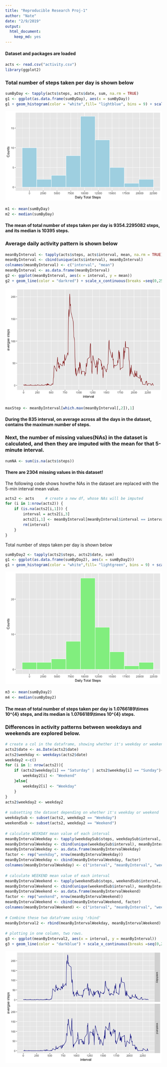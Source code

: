 ```yaml
---
title: "Reproducible Research Proj-1"
author: "Nate"
date: "2/9/2019"
output: 
  html_document: 
    keep_md: yes
---
```




#### Dataset and packages are loaded 


```r
acts <- read.csv("activity.csv")
library(ggplot2)
```

### Total number of steps taken per day is shown below


```r
sumByDay <- tapply(acts$steps, acts$date, sum, na.rm = TRUE)
g1 <- ggplot(as.data.frame(sumByDay), aes(x = sumByDay)) 
g1 + geom_histogram(color = "white",fill= "lightblue", bins = 9) + scale_x_continuous(breaks = seq(0,22500, 2500)) + labs(x = "Daily Total Steps", y = "Counts") 
```

![](PA1_template_files/figure-html/sumPerDay-1.png)<!-- -->

```r
m1 <- mean(sumByDay)
m2 <- median(sumByDay)
```

#### The mean of total number of steps taken per day is 9354.2295082 steps, and its median is 10395 steps.

### Average daily activity pattern is shown below


```r
meanByInterval <- tapply(acts$steps, acts$interval, mean, na.rm = TRUE)
meanByInterval <- cbind(unique(acts$interval), meanByInterval)
colnames(meanByInterval) <- c("interval", "mean")
meanByInterval <- as.data.frame(meanByInterval)
g2 <- ggplot(meanByInterval, aes(x = interval, y = mean))
g2 + geom_line(color = "darkred") + scale_x_continuous(breaks =seq(0,2500,250)) +labs(y = "avergae steps")
```

![](PA1_template_files/figure-html/unnamed-chunk-1-1.png)<!-- -->



```r
maxStep <- meanByInterval[which.max(meanByInterval[,2]),1]
```
#### During the 835 interval, on average across all the days in the dataset, contains the maximum number of steps.


### Next, the number of missing values(NAs) in the dataset is calculated, and then they are imputed with the mean for that 5-minute interval.


```r
numNA <- sum(is.na(acts$steps))
```
#### There are 2304 missing values in this dataset!

The following code shows howthe NAs in the dataset are replaced with the 5-min interval mean value.

```r
acts2 <- acts     # create a new df, whose NAs will be imputed
for (i in 1:nrow(acts2)) {
    if (is.na(acts2[i,1])) {
        interval = acts2[i,3]
        acts2[i,1] <- meanByInterval[meanByInterval$interval == interval,][2]
        rm(interval)
    }
}
```

Total number of steps taken per day is shown below


```r
sumByDay2 <- tapply(acts2$steps, acts2$date, sum)
g1 <- ggplot(as.data.frame(sumByDay2), aes(x = sumByDay2)) 
g1 + geom_histogram(color = "white",fill= "lightgreen", bins = 9) + scale_x_continuous(breaks = seq(0,22500, 2500)) + labs(x = "Daily Total Steps", y = "Counts") 
```

![](PA1_template_files/figure-html/unnamed-chunk-4-1.png)<!-- -->

```r
m3 <- mean(sumByDay2)
m4 <- median(sumByDay2)
```
#### The mean of total number of steps taken per day is 1.0766189\times 10^{4} steps, and its median is 1.0766189\times 10^{4} steps.

### Differences in activity patterns between weekdays and weekends are explored below.


```r
# create a col in the dataframe, showing whether it's weekday or weekend
acts2$date <- as.Date(acts2$date)
acts2$weekday <- weekdays(acts2$date) 
weekday2 <-c()
for (i in 1: nrow(acts2)){
    if (acts2$weekday[i] == "Saturday" | acts2$weekday[i] == "Sunday"){
        weekday2[i] <- "Weekend"
    }else{
        weekday2[i] <- "Weekday"
    }
}
acts2$weekday2 <- weekday2   

# subsetting the dataset depending on whether it's weekday or weekend
weekdaySub <- subset(acts2, weekday2 == "Weekday")
weekendSub <- subset(acts2, weekday2 == "Weekend")

# calculate WEEKDAY mean value of each interval
meanByIntervalWeekday <- tapply(weekdaySub$steps, weekdaySub$interval, mean, na.rm = TRUE)
meanByIntervalWeekday <- cbind(unique(weekdaySub$interval), meanByIntervalWeekday)
meanByIntervalWeekday <- as.data.frame(meanByIntervalWeekday)
factor <- rep("weekday", nrow(meanByIntervalWeekday))
meanByIntervalWeekday <- cbind(meanByIntervalWeekday, factor)
colnames(meanByIntervalWeekday) <- c("interval", "meanByInterval", "weekday")

# calculate WEEKEND mean value of each interval
meanByIntervalWeekend <- tapply(weekendSub$steps, weekendSub$interval, mean, na.rm = TRUE)
meanByIntervalWeekend <- cbind(unique(weekendSub$interval), meanByIntervalWeekend)
meanByIntervalWeekend <- as.data.frame(meanByIntervalWeekend)
factor <- rep("weekend", nrow(meanByIntervalWeekend))
meanByIntervalWeekend <- cbind(meanByIntervalWeekend, factor)
colnames(meanByIntervalWeekend) <- c("interval", "meanByInterval", "weekday")

# Combine these two dataframe using 'rbind'
meanByInterval2 <- rbind(meanByIntervalWeekday, meanByIntervalWeekend)

# plotting in one column, two rows.
g3 <- ggplot(meanByInterval2, aes(x = interval, y = meanByInterval))
g3 + geom_line(color = "darkblue") + scale_x_continuous(breaks =seq(0,2500,250)) +labs(y = "avergae steps") + facet_grid(weekday~.)
```

![](PA1_template_files/figure-html/unnamed-chunk-5-1.png)<!-- -->






